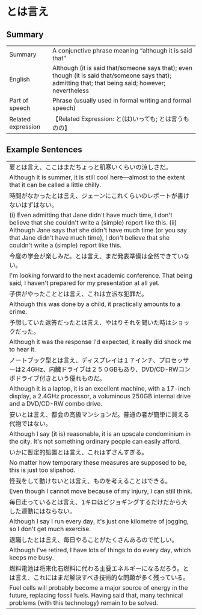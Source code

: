 # とは言え

## Summary

<table><tr>   <td>Summary</td>   <td>A conjunctive phrase meaning “although it is said that”</td></tr><tr>   <td>English</td>   <td>Although (it is said that/someone says that); even though (it is said that/someone says that); admitting that; that being said; however; nevertheless</td></tr><tr>   <td>Part of speech</td>   <td>Phrase (usually used in formal writing and formal speech)</td></tr><tr>   <td>Related expression</td>   <td>【Related Expression: と(は)いっても; とは言うものの】</td></tr></table>

## Example Sentences

<table><tr><td>夏とは言え、ここはまだちょっと肌寒いくらいの涼しさだ。</td></tr><tr><td>Although it is summer, it is still cool here—almost to the extent that it can be called a little chilly.</td></tr><tr><td>時間がなかったとは言え、ジェーンにこれくらいのレポートが書けないはずはない。</td></tr><tr><td>(i) Even admitting that Jane didn't have much time, I don't believe that she couldn't write a (simple) report like this. (ii) Although Jane says that she didn't have much time (or you say that Jane didn't have much time), I don't believe that she couldn't write a (simple) report like this.</td></tr><tr><td>今度の学会が楽しみだ。とは言え、まだ発表準備は全然できていない。</td></tr><tr><td>I'm looking forward to the next academic conference. That being said, I haven't prepared for my presentation at all yet.</td></tr><tr><td>子供がやったこととは言え、これは立派な犯罪だ。</td></tr><tr><td>Although this was done by a child, it practically amounts to a crime.</td></tr><tr><td>予想していた返答だったとは言え、やはりそれを聞いた時はショックだった。</td></tr><tr><td>Although it was the response I'd expected, it really did shock me to hear it.</td></tr><tr><td>ノートブック型とは言え、ディスプレイは１７インチ、プロセッサーは2.4GHz、内臓ドライブは２５０GBもあり、DVD/CD-RWコンボドライブ付きという優れものだ。</td></tr><tr><td>Although it is a laptop, it is an excellent machine, with a 17-inch display, a 2.4GHz processor, a voluminous 250GB internal drive and a DVD/CD-RW combo drive.</td></tr><tr><td>安いとは言え、都会の高級マンションだ。普通の者が簡単に買える代物ではない。</td></tr><tr><td>Although I say (it is) reasonable, it is an upscale condominium in the city. It's not something ordinary people can easily afford.</td></tr><tr><td>いかに暫定的処置とは言え、これはずさんすぎる。</td></tr><tr><td>No matter how temporary these measures are supposed to be, this is just too slipshod.</td></tr><tr><td>怪我をして動けないとは言え、ものを考えることはできる。</td></tr><tr><td>Even though I cannot move because of my injury, I can still think.</td></tr><tr><td>毎日走っているとは言え、1キロほどジョギングするだけだから大した運動にはならない。</td></tr><tr><td>Although I say I run every day, it's just one kilometre of jogging, so I don't get much exercise.</td></tr><tr><td>退職したとは言え、毎日やることがたくさんあるので忙しい。</td></tr><tr><td>Although I've retired, I have lots of things to do every day, which keeps me busy.</td></tr><tr><td>燃料電池は将来化石燃料に代わる主要エネルギーになるだろう。とは言え、これにはまだ解決すべき技術的な問題が多く残っている。</td></tr><tr><td>Fuel cells will probably become a major source of energy in the future, replacing fossil fuels. Having said that, many technical problems (with this technology) remain to be solved.</td></tr></table>

